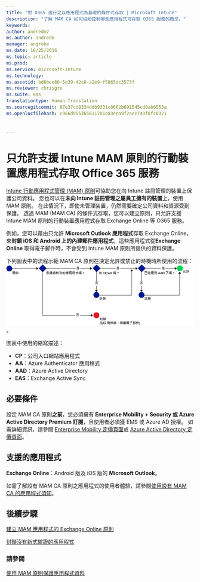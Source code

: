 ```yaml
---
title: "對 O365 進行之以應用程式為基礎的條件式存取 | Microsoft Intune"
description: "了解 MAM CA 如何協助控制哪些應用程式可存取 O365 服務的概念。"
keywords: 
author: andredm7
ms.author: andredm
manager: angrobe
ms.date: 10/25/2016
ms.topic: article
ms.prod: 
ms.service: microsoft-intune
ms.technology: 
ms.assetid: bd6bee60-5e39-42c8-a2e9-f5865ac3573f
ms.reviewer: chrisgre
ms.suite: ems
translationtype: Human Translation
ms.sourcegitcommit: 87e37cd8334ddb9331c0662b691545cd0ab0553a
ms.openlocfilehash: c966d955365611781e83eea9f2aec743f0fc0321


---
```


# <a name="allow-only-mobile-apps-that-support-intune-mam-policies-to-access-office-365-services"></a>只允許支援 Intune MAM 原則的行動裝置應用程式存取 Office 365 服務
[Intune 行動應用程式管理 (MAM) 原則](protect-apps-and-data-with-microsoft-intune.md)可協助您在向 Intune 註冊管理的裝置上保護公司資料。 您也可以在**未向 Intune 註冊管理之屬員工擁有的裝置**上，使用 MAM 原則。  在此情況下，即使未管理裝置，仍然需要確定公司資料和資源受到保護。 透過 MAM (MAM CA) 的條件式存取，您可以建立原則，只允許支援 Intune MAM 原則的行動裝置應用程式存取 Exchange Online 等 O365 服務。

例如，您可以藉由只允許 **Microsoft Outlook 應用程式**存取 Exchange Online，來**封鎖 iOS 和 Android 上的內建郵件應用程式**，這些應用程式從**Exchange Online** 取得電子郵件時，不會受到 Intune MAM 原則所提供的資料保護。

下列圖表中的流程示範 MAM CA 原則在決定允許或禁止的時機時所使用的流程：![此圖表顯示所含用以決定要允許或禁止的各種準則](../media/mam-ca-decision-flow_simple.png)。

圖表中使用的縮寫描述：
* **CP**：公司入口網站應用程式
* **AA**：Azure Authenticator 應用程式
* **AAD**：Azure Active Directory
* **EAS**：Exchange Active Sync

## <a name="prerequisites"></a>必要條件
設定 MAM CA 原則**之前**，您必須擁有 **Enterprise Mobility + Security 或 Azure Active Directory Premium 訂閱**，且使用者必須獲 EMS 或 Azure AD 授權。 如需詳細資訊，請參閱 [Enterprise Mobility 定價頁面](https://www.microsoft.com/en-us/cloud-platform/enterprise-mobility-pricing)或 [Azure Active Directory 定價頁面](https://azure.microsoft.com/en-us/pricing/details/active-directory/)。


## <a name="supported-apps"></a>支援的應用程式
**Exchange Online**：Android 版及 iOS 版的 **Microsoft Outlook**。

如需了解設有 MAM CA 原則之應用程式的使用者體驗，請參閱[使用設有 MAM CA 的應用程式須知](use-apps-with-mam-ca.md)。


## <a name="next-steps"></a>後續步驟
[建立 MAM 應用程式的 Exchange Online 原則](mam-ca-for-exchange-online.md)

[封鎖沒有新式驗證的應用程式](block-apps-with-no-modern-authentication.md)

### <a name="see-also"></a>請參閱

[使用 MAM 原則保護應用程式資料](protect-app-data-using-mobile-app-management-policies-with-microsoft-intune.md)



<!--HONumber=Dec16_HO2-->


